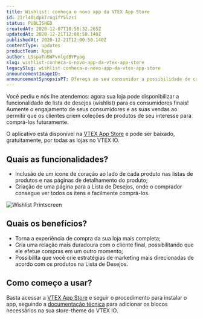 ```yaml
---
title: Wishlist: conheça o novo app da VTEX App Store 
id: 2Irl40LdpkTruqifY5lzsi
status: PUBLISHED
createdAt: 2020-12-07T18:58:32.265Z
updatedAt: 2020-12-21T12:00:50.140Z
publishedAt: 2020-12-21T12:00:50.140Z
contentType: updates
productTeam: Apps
author: LSspaTnBWFvnlgdBYPyog
slug: wishlist-conheca-o-novo-app-da-vtex-app-store
legacySlug: wishlist-conheca-o-novo-app-da-vtex-app-store
announcementImageID: 
announcementSynopsisPT: Ofereça ao seu consumidor a possibilidade de criar listas de desejos com o novo app da VTEX App Store.
---
```


Você pediu e nós lhe atendemos: agora sua loja pode disponibilizar a funcionalidade de lista de desejos (wishlist) para os consumidores finais! Aumente o engajamento de seus consumidores e as suas vendas ao permitir que os clientes criem coleções de produtos de seu interesse para comprá-los futuramente. 

O aplicativo está disponível na [VTEX App Store](https://apps.vtex.com/ "VTEX App Store") e pode ser baixado, gratuitamente, por todas as lojas no VTEX IO. 

## Quais as funcionalidades?

- Inclusão de um ícone de coração ao lado de cada produto nas listas de produtos e nas páginas de detalhamento do produto;
- Criação de uma página para a Lista de Desejos, onde o comprador consegue ver todos os itens e facilmente comprá-los.

![Wishlist Printscreen](https://images.ctfassets.net/alneenqid6w5/5EVie6cixnjJTZPoxqa5MG/5a6e2ce9fe25d828a14e0ee9d6df4f80/Screen_Shot_2020-12-07_at_16.04.01.png)

## Quais os benefícios?
- Torna a experiência de compra da sua loja mais completa;
- Cria uma relação mais duradoura com o cliente final, possibilitando que ele efetue compras em um outro momento; 
- Possibilita que você crie estratégias de marketing mais direcionadas de acordo com os produtos na Lista de Desejos.

## Como começo a usar?

Basta acessar a [VTEX App Store](https://apps.vtex.com/vtex-wishlist/p "VTEX App Store") e seguir o procedimento para instalar o app, seguindo a [documentação técnica](https://vtex.io/docs/components/all/vtex.wish-list@1.2.0/ "Documentação Wishlist") para adicionar os blocos necessários na sua store-theme do VTEX IO. 

